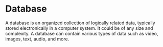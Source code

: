 # Database

A database is an organized collection of logically related data, typically stored electronically in a computer system. It could be of any size and complexity. A database can contain various types of data such as video, images, text, audio, and more.

